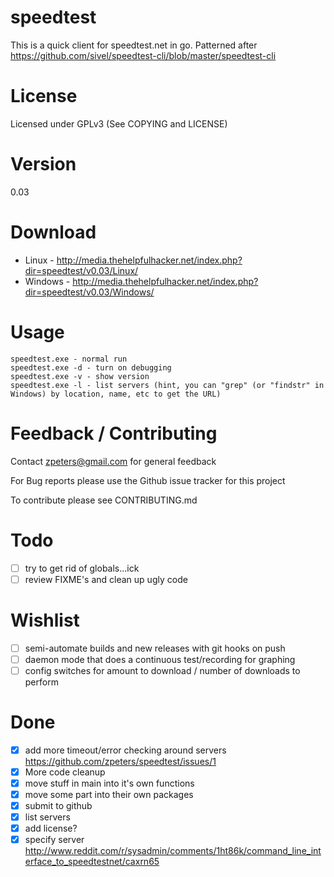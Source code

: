speedtest
=========
This is a quick client for speedtest.net in go.  Patterned after https://github.com/sivel/speedtest-cli/blob/master/speedtest-cli

License
=======
Licensed under GPLv3 (See COPYING and LICENSE)

Version
=======
0.03

Download
========
- Linux - http://media.thehelpfulhacker.net/index.php?dir=speedtest/v0.03/Linux/
- Windows - http://media.thehelpfulhacker.net/index.php?dir=speedtest/v0.03/Windows/

Usage
=====
```shell
speedtest.exe - normal run
speedtest.exe -d - turn on debugging
speedtest.exe -v - show version
speedtest.exe -l - list servers (hint, you can "grep" (or "findstr" in Windows) by location, name, etc to get the URL)
```

Feedback / Contributing
=======================
Contact zpeters@gmail.com for general feedback

For Bug reports please use the Github issue tracker for this project

To contribute please see CONTRIBUTING.md

Todo
====
- [ ] try to get rid of globals...ick
- [ ] review FIXME's and clean up ugly code

Wishlist
=======
- [ ] semi-automate builds and new releases with git hooks on push
- [ ] daemon mode that does a continuous test/recording for graphing
- [ ] config switches for amount to download / number of downloads to perform

Done
====
- [x] add more timeout/error checking around servers
https://github.com/zpeters/speedtest/issues/1
- [x] More code cleanup
- [x] move stuff in main into it's own functions
- [x] move some part into their own packages
- [x] submit to github
- [X] list servers
- [X] add license?
- [x] specify server
http://www.reddit.com/r/sysadmin/comments/1ht86k/command_line_interface_to_speedtestnet/caxrn65

